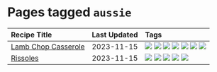 # Pages tagged `aussie`

|Recipe Title|Last Updated|Tags
|:---|:---|:---|
|[Lamb Chop Casserole](../recipes/lambchopcasserole.md)|2023-11-15|[![](https://img.shields.io/badge/tag-aussie-062ab)](../tags/aussie.md) [![](https://img.shields.io/badge/tag-baked-f1d19f)](../tags/baked.md) [![](https://img.shields.io/badge/tag-battered-517a72)](../tags/battered.md) [![](https://img.shields.io/badge/tag-casserole-e5c1d4)](../tags/casserole.md) [![](https://img.shields.io/badge/tag-family-10cdd6)](../tags/family.md) [![](https://img.shields.io/badge/tag-fried-1754e4)](../tags/fried.md) [![](https://img.shields.io/badge/tag-lamb-208450)](../tags/lamb.md)|
|[Rissoles](../recipes/rissoles.md)|2023-11-15|[![](https://img.shields.io/badge/tag-aussie-062ab)](../tags/aussie.md) [![](https://img.shields.io/badge/tag-beef-28ab17)](../tags/beef.md) [![](https://img.shields.io/badge/tag-easy-8a534c)](../tags/easy.md) [![](https://img.shields.io/badge/tag-family-10cdd6)](../tags/family.md) [![](https://img.shields.io/badge/tag-fried-1754e4)](../tags/fried.md)|